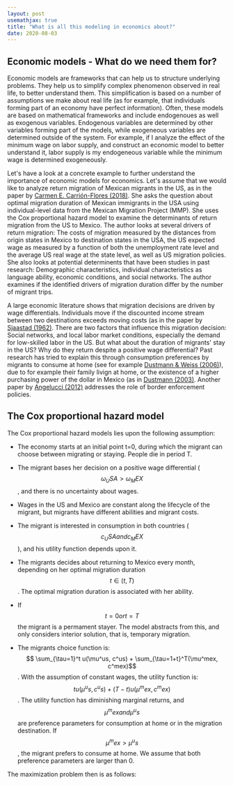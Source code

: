 ```yaml
---
layout: post
usemathjax: true 
title: "What is all this modeling in economics about?"
date: 2020-08-03
---
```


## Economic models - What do we need them for? 

Economic models are frameworks that can help us to structure underlying problems. They help us to simplify complex phenomenon observed in real life, to better understand them. This simplification is based on a number of assumptions we make about real life (as for example, that individuals forming part of an economy have perfect information). Often, these models are based on mathematical frameworks and include endogenoues as well as exogenous variables. Endogenous variables are determined by other variables forming part of the models, while exogeneous variables are determined outside of the system. For example, if I analyze the effect of the minimum wage on labor supply, and construct an economic model to better understand it, labor supply is my endogeneous variable while the minimum wage is determined exogeneously. 

Let's have a look at a concrete example to further understand the importance of economic models for economics. Let's assume that we would like to analyze return migration of Mexican migrants in the US, as in the paper by [Carmen E. Carrión-Flores (2018)](https://link.springer.com/article/10.1186/s40176-017-0108-0). She asks the question about optimal migration duration of Mexican immigrants in the USA using individual-level data from the Mexican Migration Project (MMP). She uses the Cox proportional hazard model to examine the determinants of return migration from the US to Mexico. The author looks at several drivers of return migration: The costs of migration measured by the distances from origin states in Mexico to destination states in the USA, the  US expected wage as measured by a function of both the unemployment rate level and the average US real wage at the state level, as well as US migration policies. She also looks at potential determinents that have been studies in past research: Demographic characteristics, individual characteristics as language ability, economic conditions, and social networks. The author examines if the identified drivers of migration duration differ by the number of migrant trips. 

A large economic literature shows that migration decisions are driven by wage differentials. Individuals move if the discounted income stream between two destinations exceeds moving costs (as in the paper by [Sjaastad (1962)](https://www.jstor.org/stable/1829105?seq=1]). There are two factors that influence this migration decision: Social networks, and local labor market conditions, especially the demand for low-skilled labor in the US. But what about the duration of migrants' stay in the US? Why do they return despite a positive wage differential? Past research has tried to explain this through consumption preferences by migrants to consume at home (see for example [Dustmann & Weiss (2006)](https://www.ucl.ac.uk/~uctpb21/Cpapers/optimalmigrationduration.pdf)), due to for example their family livign at home, or the existence of a higher purchasing power of the dollar in Mexico (as in [Dustmann (2003)](https://www.sciencedirect.com/science/article/pii/S0014292101001842). Another paper by [Angelucci (2012)](https://www.jstor.org/stable/10.1086/662575?seq=1) addresses the role of border enforcement policies. 

## The Cox proportional hazard model

The Cox proportional hazard models lies upon the following assumption: 

- The economy starts at an initial point t=0, during which the migrant can choose between migrating or staying. People die in period T.  

- The migrant bases her decision on a positive wage differential ($$ \omega_USA > \omega_MEX $$, and there is no uncertainty about wages. 

- Wages in the US and Mexico are constant along the lifecycle of the migrant, but migrants have different abilities and migrant costs.  

- The migrant is interested in consumption in both countries ($$ c_USA and c_MEX $$), and his utility function depends upon it. 

- The migrants decides about returning to Mexico every month, depending on her optimal migration duration $$ t \in (t, T) $$. The optimal migration duration is associated with her ability. 

- If $$t = 0 or t=T$$ the migrant is a permament stayer. The model abstracts from this, and only considers interior solution, that is, temporary migration. 

- The migrants choice function is: $$ \sum_{\tau=1}^t u(\mu^us, c^us) + \sum_{\tau=1+t}^T(\mu^mex, c^mex)$$. With the assumption of constant wages, the utility function is: $$ t u(\mu^us, c^us) + (T-t) u(\mu^mex, c^mex)$$. The utility function has diminishing marginal returns, and $$\mu^mex and \mu^us $$ are preference parameters for consumption at home or in the migration destination. If $$\mu^mex > \mu^us $$, the migrant prefers to consume at home. We assume that both preference parameters are larger than 0. 

The maximization problem then is as follows: 



















